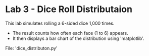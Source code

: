 # Lab 3 - Dice Roll Distributaion

This lab simulates rolling a 6-sided dice 1,000 times.

- The result counts how often each face (1 to 6) appears.
- It then displays a bar chart of the distribution using 'matplotlib'.


File: 'dice_distributon.py'
